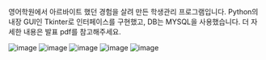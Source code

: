 영어학원에서 아르바이트 했던 경험을 살려 만든
학생관리 프로그램입니다.
Python의 내장 GUI인 Tkinter로 인터페이스를 구현했고,
DB는 MYSQL을 사용했습니다. 더 자세한 내용은 발표 pdf를 참고해주세요.

![image](https://user-images.githubusercontent.com/84854577/152723957-e6ea50d0-6d0b-4d70-921c-b3d8a2779843.png)
![image](https://user-images.githubusercontent.com/84854577/152723971-b3e837a2-a84c-4659-9ddf-4c318af7ade5.png)
![image](https://user-images.githubusercontent.com/84854577/152723982-473c3832-bca7-4d5b-8dc5-7c21950be26c.png)
![image](https://user-images.githubusercontent.com/84854577/152724018-cc7d8198-9571-42b8-abd2-8997ecfcc644.png)
![image](https://user-images.githubusercontent.com/84854577/152724035-8f81ab7b-078b-4f0e-aea1-706290ddb58e.png)
